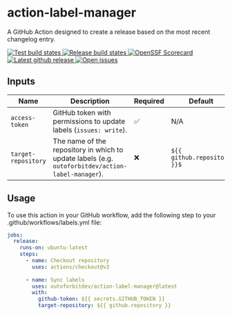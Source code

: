 # action-label-manager
A GitHub Action designed to create a release based on the most recent changelog entry. 

<p>
  <a href="https://github.com/outoforbitdev/action-label-manager/actions?query=workflow%3ATest">
    <img alt="Test build states" src="https://github.com/outoforbitdev/action-label-manager/workflows/Test/badge.svg">
  </a>
  <a href="https://github.com/outoforbitdev/action-label-manager/actions?query=workflow%3ARelease+branch%3Amaster">
    <img alt="Release build states" src="https://github.com/outoforbitdev/action-label-manager/workflows/Release/badge.svg">
  </a>
  <a href="https://securityscorecards.dev/viewer/?uri=github.com/outoforbitdev/action-label-manager">
    <img alt="OpenSSF Scorecard" src="https://api.securityscorecards.dev/projects/github.com/outoforbitdev/action-label-manager/badge">
  </a>
  <a href="https://github.com/outoforbitdev/action-label-manager/releases/latest">
    <img alt="Latest github release" src="https://img.shields.io/github/v/release/outoforbitdev/action-label-manager?logo=github">
  </a>
  <a href="https://github.com/outoforbitdev/action-label-manager/issues">
    <img alt="Open issues" src="https://img.shields.io/github/issues/outoforbitdev/action-label-manager?logo=github">
  </a>
</p>

## Inputs

| Name | Description | Required | Default |
|------|-------------|----------|---------|
| `access-token` | GitHub token with permissions to update labels (`issues: write`). | :white_check_mark: | N/A |
| `target-repository` | The name of the repository in which to update labels (e.g. `outoforbitdev/action-label-manager`). | :x: | `${{ github.repository }}$` |


## Usage

To use this action in your GitHub workflow, add the following step to your .github/workflows/labels.yml file:
```yml
jobs:
  release:
    runs-on: ubuntu-latest
    steps:
      - name: Checkout repository
        uses: actions/checkout@v3
      
      - name: Sync labels
        uses: outoforbitdev/action-label-manager@latest
        with:
          github-token: ${{ secrets.GITHUB_TOKEN }}
          target-repository: ${{ github.repository }}
```
